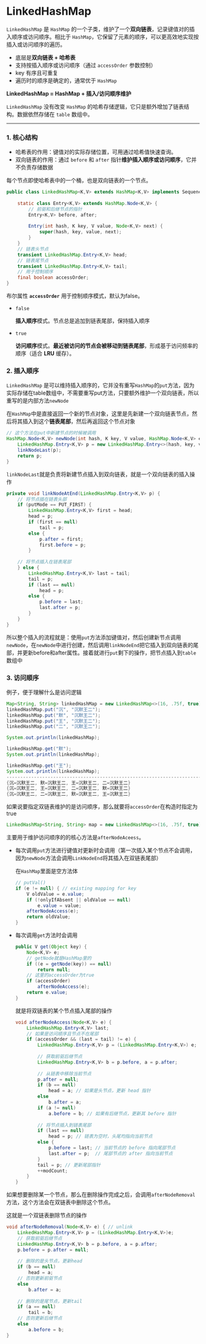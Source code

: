 # LinkedHashMap

`LinkedHashMap` 是 `HashMap` 的一个子类，维护了一个**双向链表**，记录键值对的插入顺序或访问顺序。相比于 `HashMap`，它保留了元素的顺序，可以更高效地实现按插入或访问顺序的遍历。

- 底层是**双向链表 + 哈希表**
- 支持按插入顺序或访问顺序（通过 `accessOrder` 参数控制）
- key 有序且可重复
- 遍历时的顺序是确定的，通常优于 `HashMap`



**LinkedHashMap = HashMap + 插入/访问顺序维护**

`LinkedHashMap` 没有改变 `HashMap` 的哈希存储逻辑，它只是额外增加了链表结构。数据依然存储在 `table` 数组中。

---

### 1. 核心结构

- 哈希表的作用：键值对的实际存储位置，可用通过哈希值快速查询。
- 双向链表的作用：通过 `before` 和 `after` 指针**维护插入顺序或访问顺序**，它并不负责存储数据

每个节点即使哈希表中的一个桶，也是双向链表的一个节点。

```java
public class LinkedHashMap<K,V> extends HashMap<K,V> implements SequencedMap<K,V> {
    
    static class Entry<K,V> extends HashMap.Node<K,V> {
        // 前驱和后继节点的指针
        Entry<K,V> before, after;
        
        Entry(int hash, K key, V value, Node<K,V> next) {
            super(hash, key, value, next);
        }
    }
	// 链表头节点
    transient LinkedHashMap.Entry<K,V> head;
	// 链表尾节点
    transient LinkedHashMap.Entry<K,V> tail;
    // 用于控制顺序
    final boolean accessOrder;
}
```

布尔属性 **`accessOrder`** 用于控制顺序模式，默认为false。

- `false`

  **插入顺序**模式。节点总是追加到链表尾部，保持插入顺序

- `true`

  **访问顺序**模式。**最近被访问的节点会被移动到链表尾部**，形成基于访问频率的顺序（适合 **LRU** 缓存）。



### 2. 插入顺序

`LinkedHashMap` 是可以维持插入顺序的，它并没有重写`HashMap`的`put`方法，因为实际存储在table数组中，不需要重写put方法，只要额外维护一个双向链表，所以重写的是内部方法`newNode`

在`HashMap`中是直接返回一个新的节点对象，这里是先新建一个双向链表节点，然后将其插入到这个**链表尾部**，然后再返回这个节点对象

```java
// 这个方法在put中新建节点的时候被调用
HashMap.Node<K,V> newNode(int hash, K key, V value, HashMap.Node<K,V> e) {
    LinkedHashMap.Entry<K,V> p = new LinkedHashMap.Entry<>(hash, key, value, e);
    linkNodeLast(p);
    return p;
}
```

`linkNodeLast`就是负责将新建节点插入到双向链表，就是一个双向链表的插入操作

```java
private void linkNodeAtEnd(LinkedHashMap.Entry<K,V> p) {
    // 将节点插在链表头部
    if (putMode == PUT_FIRST) {
        LinkedHashMap.Entry<K,V> first = head;
        head = p;
        if (first == null)
            tail = p;
        else {
            p.after = first;
            first.before = p;
        }
        
    // 将节点插入在链表尾部
    } else {
        LinkedHashMap.Entry<K,V> last = tail;
        tail = p;
        if (last == null)
            head = p;
        else {
            p.before = last;
            last.after = p;
        }
    }
}
```

所以整个插入的流程就是：使用`put`方法添加键值对，然后创建新节点调用`newNode`，在`newNode`中进行创建，然后调用`linkNodeEnd`把它插入到双向链表的尾部，并更新before和after属性。接着就进行`put`剩下的操作，把节点插入到`table`数组中



### 3. 访问顺序

例子，便于理解什么是访问逻辑

```java
Map<String, String> linkedHashMap = new LinkedHashMap<>(16, .75f, true);
linkedHashMap.put("沉", "沉默王二");
linkedHashMap.put("默", "沉默王二");
linkedHashMap.put("王", "沉默王二");
linkedHashMap.put("二", "沉默王二");

System.out.println(linkedHashMap);

linkedHashMap.get("默");
System.out.println(linkedHashMap);

linkedHashMap.get("王");
System.out.println(linkedHashMap);
-----------------------------------------------------------------------------
{沉=沉默王二, 默=沉默王二, 王=沉默王二, 二=沉默王二}
{沉=沉默王二, 王=沉默王二, 二=沉默王二, 默=沉默王二}
{沉=沉默王二, 二=沉默王二, 默=沉默王二, 王=沉默王二}
```



如果说要指定双链表维护的是访问顺序，那么就要将`accessOrder`在构造时指定为true

```java
LinkedHashMap<String, String> map = new LinkedHashMap<>(16, .75f, true);
```



主要用于维护访问顺序的的核心方法是`afterNodeAceess`。

- 每次调用`put`方法进行键值对更新时会调用（第一次插入某个节点不会调用，因为`newNode`方法会调用`LinkNodeEnd`将其插入在双链表尾部）

  在`HashMap`里面是空方法体

  ```java
  // putVal()
  if (e != null) { // existing mapping for key
      V oldValue = e.value;
      if (!onlyIfAbsent || oldValue == null)
          e.value = value;
      afterNodeAccess(e);
      return oldValue;
  }
  ```

- 每次调用`get`方法时会调用

  ```java
  public V get(Object key) {
      Node<K,V> e;
      // getNode就是HashMap里的
      if ((e = getNode(key)) == null)
          return null;
      // 这里的accessOrder为true
      if (accessOrder)
          afterNodeAccess(e);
      return e.value;
  }
  ```

  就是将双链表的某个节点插入尾部的操作

  ```java
  void afterNodeAccess(Node<K,V> e) {
      LinkedHashMap.Entry<K,V> last;
      // 如果是访问顺序且节点不在尾部
      if (accessOrder && (last = tail) != e) { 
          LinkedHashMap.Entry<K,V> p = (LinkedHashMap.Entry<K,V>) e;
          
          // 获取前驱后继节点
          LinkedHashMap.Entry<K,V> b = p.before, a = p.after;
          
          // 从链表中移除当前节点
          p.after = null;
          if (b == null)
              head = a; // 如果是头节点，更新 head 指针
          else
              b.after = a;
          if (a != null)
              a.before = b; // 如果有后继节点，更新其 before 指针
          
          // 将节点插入到链表尾部
          if (last == null)
              head = p; // 链表为空时，头尾均指向当前节点
          else {
              p.before = last; // 当前节点的 before 指向尾部节点
              last.after = p;  // 尾部节点的 after 指向当前节点
          }
          tail = p; // 更新尾部指针
          ++modCount;
      }
  }
  
  ```



如果想要删除某一个节点，那么在删除操作完成之后，会调用`afterNodeRemoval`方法，这个方法会在双链表中删除这个节点。

这就是一个双链表删除节点的操作

```java
void afterNodeRemoval(Node<K,V> e) { // unlink
    LinkedHashMap.Entry<K,V> p = (LinkedHashMap.Entry<K,V>)e;
    // 获取前驱后继节点
    LinkedHashMap.Entry<K,V> b = p.before, a = p.after;
    p.before = p.after = null;
    
    // 删除的是头节点，更新head
    if (b == null)
        head = a;
    // 否则更新前驱节点
    else
        b.after = a;
    
    // 删除的是尾节点，更新tail
    if (a == null)
        tail = b;
    // 否则更新后继节点
    else
        a.before = b;
}
```

















